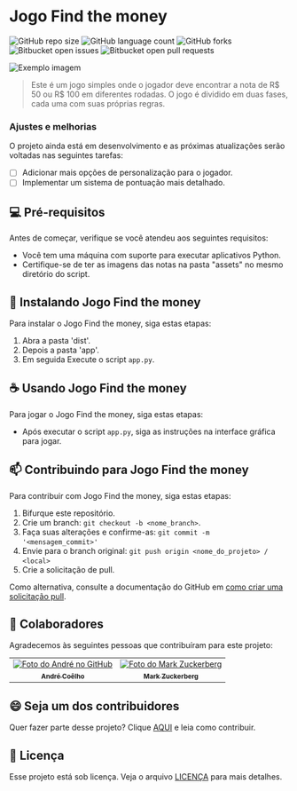# Jogo Find the money

![GitHub repo size](https://img.shields.io/github/repo-size/Dec0XD/README-template?style=for-the-badge)
![GitHub language count](https://img.shields.io/github/languages/count/Dec0XD/README-template?style=for-the-badge)
![GitHub forks](https://img.shields.io/github/forks/Dec0XD/README-template?style=for-the-badge)
![Bitbucket open issues](https://img.shields.io/bitbucket/issues/Dec0XD/README-template?style=for-the-badge)
![Bitbucket open pull requests](https://img.shields.io/bitbucket/pr-raw/Dec0XD/README-template?style=for-the-badge)

<img src="![IMG tela do jogo](assets/jogo.png)" alt="Exemplo imagem">

> Este é um jogo simples onde o jogador deve encontrar a nota de R$ 50 ou R$ 100 em diferentes rodadas. O jogo é dividido em duas fases, cada uma com suas próprias regras.

### Ajustes e melhorias

O projeto ainda está em desenvolvimento e as próximas atualizações serão voltadas nas seguintes tarefas:

- [ ] Adicionar mais opções de personalização para o jogador.
- [ ] Implementar um sistema de pontuação mais detalhado.

## 💻 Pré-requisitos

Antes de começar, verifique se você atendeu aos seguintes requisitos:

- Você tem uma máquina com suporte para executar aplicativos Python.
- Certifique-se de ter as imagens das notas na pasta "assets" no mesmo diretório do script.

## 🚀 Instalando Jogo Find the money

Para instalar o Jogo Find the money, siga estas etapas:

1. Abra a pasta 'dist'.
2. Depois a pasta 'app'.
3. Em seguida Execute o script `app.py`.

## ☕ Usando Jogo Find the money

Para jogar o Jogo Find the money, siga estas etapas:

- Após executar o script `app.py`, siga as instruções na interface gráfica para jogar.

## 📫 Contribuindo para Jogo Find the money

Para contribuir com Jogo Find the money, siga estas etapas:

1. Bifurque este repositório.
2. Crie um branch: `git checkout -b <nome_branch>`.
3. Faça suas alterações e confirme-as: `git commit -m '<mensagem_commit>'`
4. Envie para o branch original: `git push origin <nome_do_projeto> / <local>`
5. Crie a solicitação de pull.

Como alternativa, consulte a documentação do GitHub em [como criar uma solicitação pull](https://help.github.com/en/github/collaborating-with-issues-and-pull-requests/creating-a-pull-request).

## 🤝 Colaboradores

Agradecemos às seguintes pessoas que contribuíram para este projeto:

<table>
  <tr>
    <td align="center">
      <a href="#" title="defina o titulo do link">
        <img src="https://avatars3.githubusercontent.com/u/31936044" width="100px;" alt="Foto do André no GitHub"/><br>
        <sub>
          <b>André Coêlho</b>
        </sub>
      </a>
    </td>
    <td align="center">
      <a href="#" title="defina o titulo do link">
        <img src="https://s2.glbimg.com/FUcw2usZfSTL6yCCGj3L3v3SpJ8=/smart/e.glbimg.com/og/ed/f/original/2019/04/25/zuckerberg_podcast.jpg" width="100px;" alt="Foto do Mark Zuckerberg"/><br>
        <sub>
          <b>Mark Zuckerberg</b>
        </sub>
      </a>
    </td>
  </tr>
</table>

## 😄 Seja um dos contribuidores

Quer fazer parte desse projeto? Clique [AQUI](CONTRIBUTING.md) e leia como contribuir.

## 📝 Licença

Esse projeto está sob licença. Veja o arquivo [LICENÇA](LICENSE.md) para mais detalhes.
